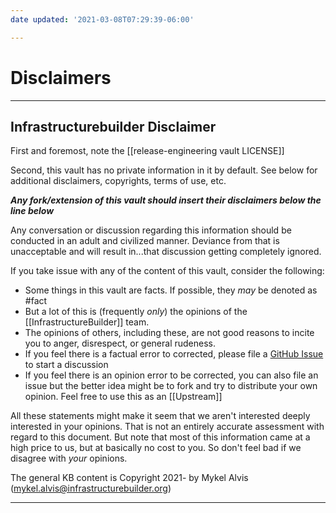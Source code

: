 ```yaml
---
date updated: '2021-03-08T07:29:39-06:00'

---
```


# Disclaimers

---

## Infrastructurebuilder Disclaimer 

First and foremost, note the [[release-engineering vault LICENSE]]

Second, this vault has no private information in it by default.  See below for additional disclaimers, copyrights, terms of use, etc.

***Any fork/extension of this vault should insert their disclaimers below the line below***

Any conversation or discussion regarding this information should be conducted in an adult and civilized manner.  Deviance from that is unacceptable and will result in...that discussion getting completely ignored.

If you take issue with any of the content of this vault, consider the following:

- Some things in this vault are facts.  If possible, they _may_ be denoted as #fact
- But a lot of this is \(frequently _only_\) the opinions of the [[InfrastructureBuilder]] team.
- The opinions of others, including these, are not good reasons to incite you to anger, disrespect, or general rudeness.
- If you feel there is a factual error to corrected, please file a [GitHub Issue](https://github.com/infrastructurebuilder/release-engineering-vault/issues) to start a discussion
- If you feel there is an opinion error to be corrected, you can also file an issue but the better idea might be to fork and try to distribute your own opinion.  Feel free to use this as an [[Upstream]]

All these statements might make it seem that we aren't interested deeply interested in your opinions.  That is not an entirely accurate assessment with regard to this document.  But note that most of this information came at a high price to us, but at basically no cost to you.  So don't feel bad if we disagree with _your_ opinions.

The general KB content is Copyright 2021- by Mykel Alvis (<mykel.alvis@infrastructurebuilder.org>)

---


